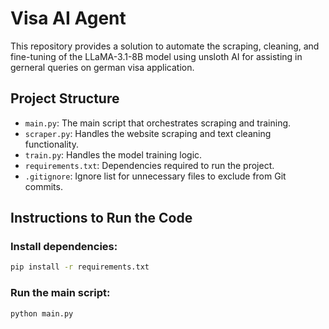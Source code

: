 # Visa AI Agent

This repository provides a solution to automate the scraping, cleaning, and fine-tuning of the LLaMA-3.1-8B model using unsloth AI for assisting in gerneral queries on german visa application.

## Project Structure

- `main.py`: The main script that orchestrates scraping and training.
- `scraper.py`: Handles the website scraping and text cleaning functionality.
- `train.py`: Handles the model training logic.
- `requirements.txt`: Dependencies required to run the project.
- `.gitignore`: Ignore list for unnecessary files to exclude from Git commits.

## Instructions to Run the Code

### Install dependencies:

```bash
pip install -r requirements.txt
```

### Run the main script:

```bash
python main.py
```
